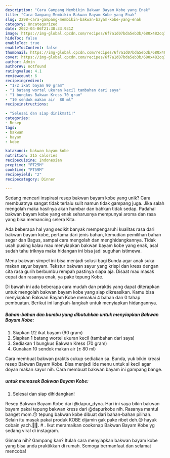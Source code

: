 ```yaml
---
description: "Cara Gampang Membikin Bakwan Bayam Kobe yang Enak"
title: "Cara Gampang Membikin Bakwan Bayam Kobe yang Enak"
slug: 2298-cara-gampang-membikin-bakwan-bayam-kobe-yang-enak
category: Uncategorized
date: 2022-04-06T21:38:33.931Z
image: https://img-global.cpcdn.com/recipes/6f7a1d07bda5eb3b/680x482cq70/bakwan-bayam-kobe-foto-resep-utama.jpg
hideToc: false
enableToc: true
enableTocContent: false
thumbnail: https://img-global.cpcdn.com/recipes/6f7a1d07bda5eb3b/680x482cq70/bakwan-bayam-kobe-foto-resep-utama.jpg
cover: https://img-global.cpcdn.com/recipes/6f7a1d07bda5eb3b/680x482cq70/bakwan-bayam-kobe-foto-resep-utama.jpg
author: Admin
authorAv: notfound
ratingvalue: 4.1
reviewcount: 6
recipeingredient:
- "1/2 ikat bayam 90 gram"
- "1 batang wortel ukuran kecil tambahan dari saya"
- "1 bungkus Bakwan Kress 70 gram"
- "10 sendok makan air  80 ml"
recipeinstructions:

- "Selesai dan siap dinikmati!"
categories:
- Resep
tags:
- bakwan
- bayam
- kobe

katakunci: bakwan bayam kobe 
nutrition: 215 calories
recipecuisine: Indonesian
preptime: "PT25M"
cooktime: "PT59M"
recipeyield: "2"
recipecategory: Dinner

---
```





Sedang mencari inspirasi resep bakwan bayam kobe yang unik? Cara membuatnya sangat tidak terlalu sulit namun tidak gampang juga. Jika salah mengolah maka hasilnya akan hambar dan bahkan tidak sedap. Padahal bakwan bayam kobe yang enak seharusnya mempunyai aroma dan rasa yang bisa memancing selera Kita.





Ada beberapa hal yang sedikit banyak mempengaruhi kualitas rasa dari bakwan bayam kobe, pertama dari jenis bahan, kemudian pemilihan bahan segar dan Bagus, sampai cara mengolah dan menghidangkannya. Tidak usah pusing kalau mau menyiapkan bakwan bayam kobe yang enak,      asal sudah tahu triknya maka hidangan ini bisa jadi suguhan istimewa.














Menu bakwan simpel ini bisa menjadi solusi bagi Bunda agar anak suka makan sayur bayam. Tekstur bakwan sayur yang krispi dan kress dengan cita rasa gurih berbumbu rempah pastinya siapa aja. Disaat mau masak cepat dan rasanya enak, ya pake tepung Kobe.






Di bawah ini ada beberapa cara mudah dan praktis yang dapat diterapkan untuk mengolah bakwan bayam kobe yang siap dikreasikan. Kamu bisa menyiapkan Bakwan Bayam Kobe memakai 4 bahan dan 0 tahap pembuatan. Berikut ini langkah-langkah untuk menyiapkan hidangannya.

<!--inarticleads1-->

##### Bahan-bahan dan bumbu yang dibutuhkan untuk menyiapkan Bakwan Bayam Kobe:

1. Siapkan 1/2 ikat bayam (90 gram)
1. Siapkan 1 batang wortel ukuran kecil (tambahan dari saya)
1. Sediakan 1 bungkus Bakwan Kress (70 gram)
1. Gunakan 10 sendok makan air (± 80 ml)


Cara membuat bakwan praktis cukup sediakan sa. Bunda, yuk bikin kreasi resep Bakwan Bayam Kobe. Bisa menjadi ide menu untuk si kecil agar doyan makan sayur nih. Cara membuat bakwan bayam ini gampang bange. 

<!--inarticleads2-->

#####  untuk memasak Bakwan Bayam Kobe:


1. Selesai dan siap dihidangkan!

Resep Bakwan Bayam Kobe dari @dapur_dyna. Hari ini saya bikin bakwan bayam pakai tepung bakwan kress dari @dapurkobe nih. Rasanya mantul banget mom.😚 tepung bakwan kobe dibuat dari bahan-bahan pilihan. Selain itu masak pakai produk KOBE dijamin gak pake ribet deh.😍 hayuk cobain yach.🤗🤗. # . Ikut meramaikan cooksnap Bakwan Bayam Kobe yg sedang viral di instagram. 

Gimana nih? Gampang kan? Itulah cara menyiapkan bakwan bayam kobe yang bisa anda praktikkan di rumah. Semoga bermanfaat dan selamat mencoba!
